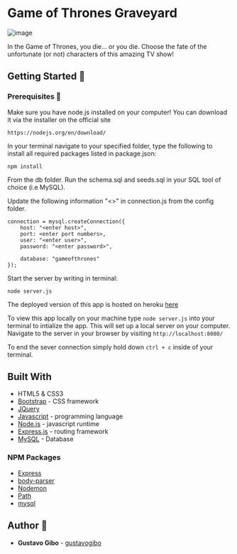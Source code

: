 # Game of Thrones Graveyard 

![image](./readme/screenshot.png)

In the Game of Thrones, you die... or you die. Choose the fate of the unfortunate (or not) characters of this amazing TV show!

## Getting Started :floppy_disk:

### Prerequisites :open_file_folder:
Make sure you have node.js installed on your computer! You can download it via the installer on the official site
```
https://nodejs.org/en/download/
```

In your terminal navigate to your specified folder, type the following to install all required packages listed in package.json:
```
npm install
```

From the db folder. Run the schema.sql and seeds.sql in your SQL tool of choice (i.e MySQL).

Update the following information "<>" in connection.js from the config folder.
```
connection = mysql.createConnection({
    host: "<enter host>",
    port: <enter port numbers>,
    user: "<enter user>",
    password: "<enter password>",

    database: "gameofthrones"
});
```

Start the server by writing in terminal:
```
node server.js
```

The deployed version of this app is hosted on heroku [here](https://stormy-island-41089.herokuapp.com/)

To view this app locally on your machine type `node server.js` into your terminal to intialize the app. This will set up a local server on your computer. Navigate to the server in your browser by visiting `http://localhost:8080/`

To end the sever connection simply hold down `ctrl + c` inside of your terminal.

## Built With
* HTML5 & CSS3
* [Bootstrap](https://getbootstrap.com/) - CSS framework
* [JQuery](https://jquery.com/)
* [Javascript](https://www.javascript.com/) - programming language
* [Node.js](https://nodejs.org/en/) - javascript runtime
* [Express.js](https://expressjs.com/) - routing framework
* [MySQL](https://www.mysql.com/) - Database

### NPM Packages
* [Express](https://www.npmjs.com/package/express)
* [body-parser](https://www.npmjs.com/package/body-parser)
* [Nodemon](https://www.npmjs.com/package/nodemon)
* [Path](https://www.npmjs.com/package/path)
* [mysql](https://www.npmjs.com/package/mysql)

## Author :key:
* **Gustavo Gibo** - [gustavogibo](https://github.com/gustavogibo)